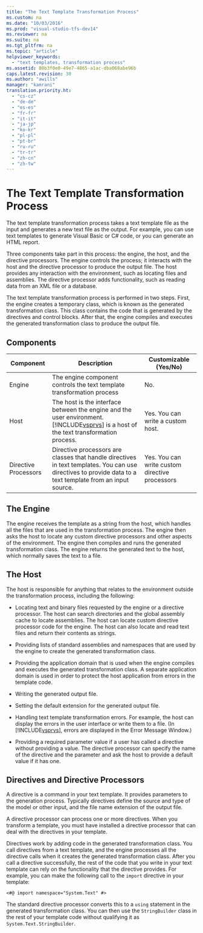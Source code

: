 ```yaml
---
title: "The Text Template Transformation Process"
ms.custom: na
ms.date: "10/03/2016"
ms.prod: "visual-studio-tfs-dev14"
ms.reviewer: na
ms.suite: na
ms.tgt_pltfrm: na
ms.topic: "article"
helpviewer_keywords: 
  - "text templates, transformation process"
ms.assetid: 80b3f0e0-49e7-4865-a1ac-dba068abe96b
caps.latest.revision: 30
ms.author: "awills"
manager: "kamrani"
translation.priority.ht: 
  - "cs-cz"
  - "de-de"
  - "es-es"
  - "fr-fr"
  - "it-it"
  - "ja-jp"
  - "ko-kr"
  - "pl-pl"
  - "pt-br"
  - "ru-ru"
  - "tr-tr"
  - "zh-cn"
  - "zh-tw"
---
```

# The Text Template Transformation Process
The text template transformation process takes a text template file as the input and generates a new text file as the output. For example, you can use text templates to generate Visual Basic or C# code, or you can generate an HTML report.  
  
 Three components take part in this process: the engine, the host, and the directive processors. The engine controls the process; it interacts with the host and the directive processor to produce the output file. The host provides any interaction with the environment, such as locating files and assemblies. The directive processor adds functionality, such as reading data from an XML file or a database.  
  
 The text template transformation process is performed in two steps. First, the engine creates a temporary class, which is known as the generated transformation class. This class contains the code that is generated by the directives and control blocks. After that, the engine compiles and executes the generated transformation class to produce the output file.  
  
## Components  
  
|Component|Description|Customizable (Yes/No)|  
|---------------|-----------------|------------------------------|  
|Engine|The engine component controls the text template transformation process|No.|  
|Host|The host is the interface between the engine and the user environment. [!INCLUDE[vsprvs](../dv_TeamTestALM/includes/vsprvs_md.md)] is a host of the text transformation process.|Yes. You can write a custom host.|  
|Directive Processors|Directive processors are classes that handle directives in text templates. You can use directives to provide data to a text template from an input source.|Yes. You can write custom directive processors|  
  
## The Engine  
 The engine receives the template as a string from the host, which handles all the files that are used in the transformation process. The engine then asks the host to locate any custom directive processors and other aspects of the environment. The engine then compiles and runs the generated transformation class. The engine returns the generated text to the host, which normally saves the text to a file.  
  
## The Host  
 The host is responsible for anything that relates to the environment outside the transformation process, including the following:  
  
-   Locating text and binary files requested by the engine or a directive processor. The host can search directories and the global assembly cache to locate assemblies. The host can locate custom directive processor code for the engine. The host can also locate and read text files and return their contents as strings.  
  
-   Providing lists of standard assemblies and namespaces that are used by the engine to create the generated transformation class.  
  
-   Providing the application domain that is used when the engine compiles and executes the generated transformation class. A separate application domain is used in order to protect the host application from errors in the template code.  
  
-   Writing the generated output file.  
  
-   Setting the default extension for the generated output file.  
  
-   Handling text template transformation errors. For example, the host can display the errors in the user interface or write them to a file. (In [!INCLUDE[vsprvs](../dv_TeamTestALM/includes/vsprvs_md.md)], errors are displayed in the Error Message Window.)  
  
-   Providing a required parameter value if a user has called a directive without providing a value. The directive processor can specify the name of the directive and the parameter and ask the host to provide a default value if it has one.  
  
## Directives and Directive Processors  
 A directive is a command in your text template. It provides parameters to the generation process. Typically directives define the source and type of the model or other input, and the file name extension of the output file.  
  
 A directive processor can process one or more directives. When you transform a template, you must have installed a directive processor that can deal with the directives in your template.  
  
 Directives work by adding code in the generated transformation class. You call directives from a text template, and the engine processes all the directive calls when it creates the generated transformation class. After you call a directive successfully, the rest of the code that you write in your text template can rely on the functionality that the directive provides. For example, you can make the following call to the `import` directive in your template:  
  
 `<#@ import namespace="System.Text" #>`  
  
 The standard directive processor converts this to a `using` statement in the generated transformation class. You can then use the `StringBuilder` class in the rest of your template code without qualifying it as `System.Text.StringBuilder`.